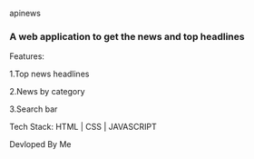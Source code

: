 apinews
<h3>A web application to get the news and top headlines</h3>
<p>Features:</p>
  <p>1.Top news headlines</p>
  <p>2.News by category</p>
  <p>3.Search bar</p>
<p>Tech Stack: HTML | CSS | JAVASCRIPT</p>
<p>Devloped By Me</p>
